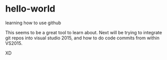 # hello-world
learning how to use github

This seems to be a great tool to learn about.
Next will be trying to integrate git repos into visual studio 2015, and how to do code commits from within VS2015.

XD
